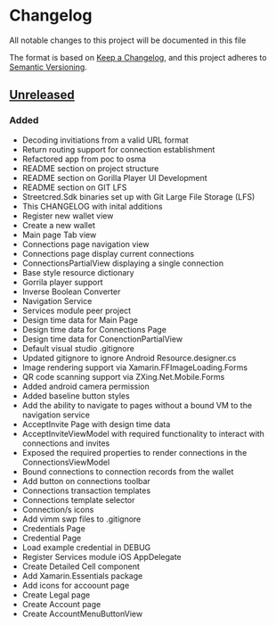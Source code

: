 # Changelog

All notable changes to this project will be documented in this file

The format is based on [Keep a Changelog](https://keepachangelog.com/en/1.0.0/),
and this project adheres to [Semantic Versioning](https://semver.org/spec/v2.0.0.html).

## [Unreleased]

### Added

- Decoding invitiations from a valid URL format
- Return routing support for connection establishment
- Refactored app from poc to osma
- README section on project structure
- README section on Gorilla Player UI Development
- README section on GIT LFS
- Streetcred.Sdk binaries set up with Git Large File Storage (LFS)
- This CHANGELOG  with inital additions
- Register new wallet view
- Create a new wallet
- Main page Tab view
- Connections page navigation view
- Connections page display current connections
- ConnectionsPartialView displaying a single connection 
- Base style resource dictionary
- Gorrila player support
- Inverse Boolean Converter
- Navigation Service
- Services module peer project
- Design time data for Main Page
- Design time data for Connections Page
- Design time data for ConenctionPartialView
- Default visual studio .gitignore
- Updated gitignore to ignore Android Resource.designer.cs
- Image rendering support via Xamarin.FFImageLoading.Forms
- QR code scanning support via ZXing.Net.Mobile.Forms
- Added android camera permission
- Added baseline button styles
- Add the ability to navigate to pages without a bound VM to the navigation service
- AcceptInvite Page with design time data
- AcceptInviteViewModel with required functionality to interact with connections and invites
- Exposed the required properties to render connections in the ConnectionsViewModel
- Bound connections to connection records from the wallet
- Add button on connections toolbar
- Connections transaction templates
- Connections template selector
- Connection/s icons
- Add vimm swp files to .gitignore
- Credentials Page
- Credential Page
- Load example credential in DEBUG
- Register Services module iOS AppDelegate
- Create Detailed Cell component
- Add Xamarin.Essentials package
- Add icons for accoount page
- Create Legal page
- Create Account page
- Create AccountMenuButtonView

[Unreleased]: https://bitbucket.org/sparkchain/poc-mobile-app/compare/HEAD..13ad5882e4c9a526a27cde19270bcbc56c1d53fa
